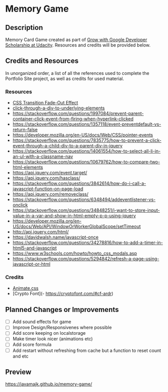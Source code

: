 # Memory Game

## Description
Memory Card Game created as part of [Grow with Google Developer Scholarship at Udacity](https://www.udacity.com/google-scholarships).
Resources and credits will be provided below.

## Credits and Resources
In unorganized order, a list of all the references used to complete the Portfolio Site project, as well as credits for used material.

### Resources
* [CSS Transition Fade-Out Effect](https://stackoverflow.com/questions/15907079/css3-transition-fade-out-effect)
* [click-through-a-div-to-underlying-elements](https://stackoverflow.com/questions/3680429/click-through-a-div-to-underlying-elements)
* https://stackoverflow.com/questions/1997084/prevent-parent-container-click-event-from-firing-when-hyperlink-clicked
* https://stackoverflow.com/questions/1357118/event-preventdefault-vs-return-false
* https://developer.mozilla.org/en-US/docs/Web/CSS/pointer-events
* https://stackoverflow.com/questions/7835775/how-to-prevent-a-click-event-through-a-child-div-to-a-parent-div-in-jquery
* https://stackoverflow.com/questions/14061554/how-to-select-all-li-in-an-ul-with-a-classname-nav
* https://stackoverflow.com/questions/10679762/how-to-compare-two-html-elements
* https://api.jquery.com/event.target/
* https://api.jquery.com/hasclass/
* https://stackoverflow.com/questions/3842614/how-do-i-call-a-javascript-function-on-page-load
* https://api.jquery.com/removeclass/
* https://stackoverflow.com/questions/6348494/addeventlistener-vs-onclick
* https://stackoverflow.com/questions/34848251/i-want-to-store-input-value-in-a-var-and-show-in-html-empty-p-p-using-jquery
* https://developer.mozilla.org/en-US/docs/Web/API/WindowOrWorkerGlobalScope/setTimeout
* http://api.jquery.com/html/
* https://davidwalsh.name/javascript-once
* https://stackoverflow.com/questions/34278816/how-to-add-a-timer-in-html5-and-javascript
* https://www.w3schools.com/howto/howto_css_modals.asp
* https://stackoverflow.com/questions/5294842/refresh-a-page-using-javascript-or-html

### Credits
* [Animate.css](https://daneden.github.io/animate.css/)
* [Crypto Font](- https://cryptofont.com/#cf-ardr)

## Planned Changes or Improvements
- [ ] Add sound effects for game
- [ ] Improve Design/Responsivenes where possible
- [ ] Add score keeping on localstorage
- [ ] Make timer look nicer (animations etc)
- [ ] Add score formula
- [ ] Add restart without refreshing from cache but a function to reset count and etc

## Preview
https://javamajk.github.io/memory-game/
